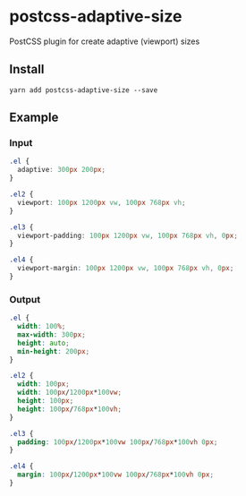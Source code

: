 # postcss-adaptive-size

PostCSS plugin for create adaptive (viewport) sizes

## Install

```
yarn add postcss-adaptive-size --save
```

## Example

### Input

```css
.el {
  adaptive: 300px 200px;
}

.el2 {
  viewport: 100px 1200px vw, 100px 768px vh;
}

.el3 {
  viewport-padding: 100px 1200px vw, 100px 768px vh, 0px;
}

.el4 {
  viewport-margin: 100px 1200px vw, 100px 768px vh, 0px;
}
```

### Output

```css
.el {
  width: 100%;
  max-width: 300px;
  height: auto;
  min-height: 200px;
}

.el2 {
  width: 100px;
  width: 100px/1200px*100vw;
  height: 100px;
  height: 100px/768px*100vh;
}

.el3 {
  padding: 100px/1200px*100vw 100px/768px*100vh 0px;
}

.el4 {
  margin: 100px/1200px*100vw 100px/768px*100vh 0px;
}
```
